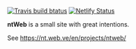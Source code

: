 [![Travis build btatus](https://travis-ci.com/ntrrg/ntweb.svg?branch=master)](https://travis-ci.com/ntrrg/ntweb)
[![Netlify Status](https://api.netlify.com/api/v1/badges/2f18cd17-5e78-45fa-a95d-0ae120ffc603/deploy-status)](https://app.netlify.com/sites/ntweb/deploys)

**ntWeb** is a small site with great intentions.

See <https://nt.web.ve/en/projects/ntweb/>


